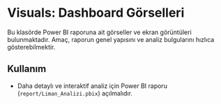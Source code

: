 # Visuals: Dashboard Görselleri

Bu klasörde Power BI raporuna ait görseller ve ekran görüntüleri bulunmaktadır. Amaç, raporun genel yapısını ve analiz bulgularını hızlıca gösterebilmektir.

## Kullanım
- Daha detaylı ve interaktif analiz için Power BI raporu (`report/Liman_Analizi.pbix`) açılmalıdır.


